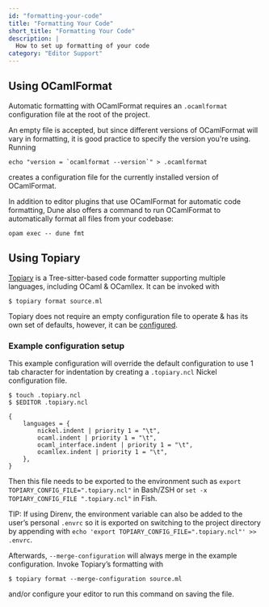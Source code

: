 ```yaml
---
id: "formatting-your-code"
title: "Formatting Your Code"
short_title: "Formatting Your Code"
description: |
  How to set up formatting of your code
category: "Editor Support"
---
```


## Using OCamlFormat

Automatic formatting with OCamlFormat requires an `.ocamlformat` configuration
file at the root of the project.

An empty file is accepted, but since different versions of OCamlFormat will
vary in formatting, it is good practice to specify the version you're using.
Running

```shell
echo "version = `ocamlformat --version`" > .ocamlformat
```

creates a configuration file for the currently installed version of
OCamlFormat.

In addition to editor plugins that use OCamlFormat for automatic code
formatting, Dune also offers a command to run OCamlFormat to automatically
format all files from your codebase:

```shell
opam exec -- dune fmt
```

## Using Topiary

[Topiary](https://topiary.tweag.io) is a Tree-sitter-based code formatter
supporting multiple languages, including OCaml & OCamllex. It can be invoked
with

<!-- markdownlint-disable commands-show-output -->
```shell-session
$ topiary format source.ml
```
<!-- markdownlint-restore -->

Topiary does not require an empty configuration file to operate & has its own
set of defaults, however, it can be
[configured](https://topiary.tweag.io/book/cli/configuration.html).

### Example configuration setup

This example configuration will override the default configuration to use 1 tab
character for indentation by creating a `.topiary.ncl` Nickel configuration
file.

<!-- markdownlint-disable commands-show-output -->
```shell-session
$ touch .topiary.ncl
$ $EDITOR .topiary.ncl
```
<!-- markdownlint-restore -->

<!-- markdownlint-disable no-hard-tabs -->
```nickel
{
	languages = {
		nickel.indent | priority 1 = "\t",
		ocaml.indent | priority 1 = "\t",
		ocaml_interface.indent | priority 1 = "\t",
		ocamllex.indent | priority 1 = "\t",
	},
}
```
<!-- markdownlint-restore -->

Then this file needs to be exported to the environment such as `export
TOPIARY_CONFIG_FILE=".topiary.ncl"` in Bash/ZSH or `set -x TOPIARY_CONFIG_FILE
".topiary.ncl"` in Fish.

TIP: If using Direnv, the environment variable can also be added to the user’s
personal `.envrc` so it is exported on switching to the project directory by
appending with `echo 'export TOPIARY_CONFIG_FILE=".topiary.ncl"' >> .envrc`.

Afterwards, `--merge-configuration` will always merge in the example
configuration. Invoke Topiary’s formatting with

<!-- markdownlint-disable commands-show-output -->
```shell-session
$ topiary format --merge-configuration source.ml
```
<!-- markdownlint-restore -->

and/or configure your editor to run this command on saving the file.
